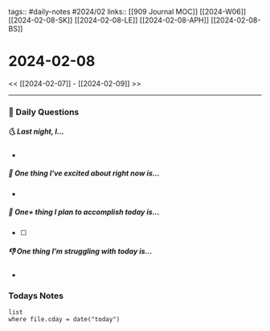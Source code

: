 tags:: #daily-notes #2024/02 
links:: [[909 Journal MOC]] [[2024-W06]] [[2024-02-08-SK]] [[2024-02-08-LE]] [[2024-02-08-APH]] [[2024-02-08-BS]] 
# 2024-02-08

<< [[2024-02-07]] - [[2024-02-09]] >>

---
### 📅 Daily Questions
##### 🌜 Last night, I...
- 

##### 🙌 One thing I've excited about right now is...
- 

##### 🚀 One+ thing I plan to accomplish today is...
- [ ] 

##### 👎 One thing I'm struggling with today is...
- 

### Todays Notes
```dataview
list 
where file.cday = date("today")
```
